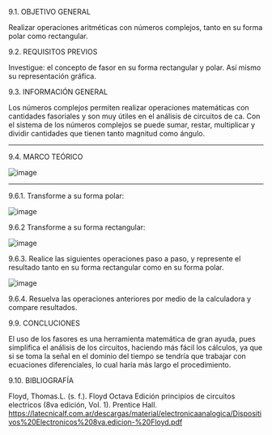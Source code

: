






9.1. OBJETIVO GENERAL

Realizar operaciones aritméticas con números complejos, tanto en su forma polar como rectangular.

9.2. REQUISITOS PREVIOS

Investigue: el concepto de fasor en su forma rectangular y polar. Así mismo su representación gráfica.

9.3. INFORMACIÓN GENERAL

Los números complejos permiten realizar operaciones matemáticas con cantidades fasoriales y son muy útiles en el análisis de circuitos de ca. Con el sistema de los números complejos se puede sumar, restar, multiplicar y dividir cantidades que tienen tanto magnitud como ángulo.

---------------------------------------------------------------------------------------------------
9.4. MARCO TEÓRICO

![image](https://user-images.githubusercontent.com/116819100/221082625-a94670dd-c623-47ca-9f27-50e780555487.png)

--------------------------------------------------------------------------------------------------------------------------------------




9.6.1. Transforme a su forma polar:

![image](https://user-images.githubusercontent.com/116819100/221082836-c6b27c9f-c210-460c-993a-ce09855bf82d.png)




9.6.2 Transforme a su forma rectangular:

![image](https://user-images.githubusercontent.com/116819100/221082854-15f9d251-57e1-4bfa-b2d5-d3ca88d61b61.png)





9.6.3. Realice las siguientes operaciones paso a paso, y represente el resultado tanto en su forma rectangular como en su forma polar.

![image](https://user-images.githubusercontent.com/116819100/221082865-759adfc0-ffd5-4543-bc7d-2c25efc0b835.png)






9.6.4. Resuelva las operaciones anteriores por medio de la calculadora y compare resultados.






9.9. CONCLUCIONES

El uso de los fasores es una herramienta matemática de gran ayuda, pues simplifica el análisis de los circuitos, haciendo más fácil los cálculos, ya que si se toma la señal en el dominio del tiempo se tendría que trabajar con ecuaciones diferenciales, lo cual haría más largo el procedimiento.

9.10. BIBLIOGRAFÍA

Floyd, Thomas.L. (s. f.). Floyd Octava Edición principios de circuitos electricos (8va edición, Vol. 1). Prentice Hall. https://latecnicalf.com.ar/descargas/material/electronicaanalogica/Dispositivos%20Electronicos%208va.edicion-%20Floyd.pdf



